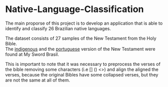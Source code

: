 # Native-Language-Classification
The main proporse of this project is to develop an application that is able to identify and classify 26 Brazilian native languages. 

The dataset consists of 27 samples of the New Testament from the Holy Bible. <br>
The [indigenous](https://myswordbrasil.blogspot.com/2016/09/26-biblias-em-idiomas-indigenas-tupi-guarani.htm) and the [portuguese](https://myswordbrasil.blogspot.com/2017/06/biblias-para-mysword.html) version of the New Testament were found at My Sword Brasil.


This is important to note that it was necessary to preprocess the verses of the bible removing some characters (i.e [] () <>) and align the 
aligned the verses, because the original Bibles have some collapsed verses, but they are not the same at all of them.
